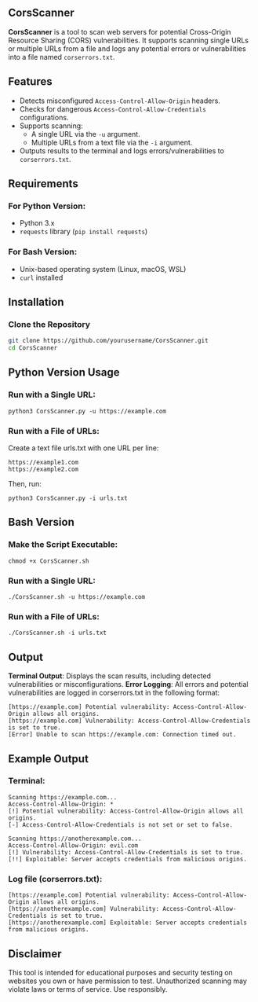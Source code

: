 ## CorsScanner
**CorsScanner** is a tool to scan web servers for potential Cross-Origin Resource Sharing (CORS) vulnerabilities. It supports scanning single URLs or multiple URLs from a file and logs any potential errors or vulnerabilities into a file named `corserrors.txt`.

## Features

- Detects misconfigured `Access-Control-Allow-Origin` headers.
- Checks for dangerous `Access-Control-Allow-Credentials` configurations.
- Supports scanning:
  - A single URL via the `-u` argument.
  - Multiple URLs from a text file via the `-i` argument.
- Outputs results to the terminal and logs errors/vulnerabilities to `corserrors.txt`.

## Requirements

### For Python Version:
- Python 3.x
- `requests` library (`pip install requests`)

### For Bash Version:
- Unix-based operating system (Linux, macOS, WSL)
- `curl` installed

## Installation 

### Clone the Repository
```bash
git clone https://github.com/yourusername/CorsScanner.git
cd CorsScanner
```
## Python Version Usage

### Run with a Single URL:
```
python3 CorsScanner.py -u https://example.com
```
### Run with a File of URLs:
Create a text file urls.txt with one URL per line:
```
https://example1.com
https://example2.com
```
Then, run:
```
python3 CorsScanner.py -i urls.txt
```
## Bash Version
### Make the Script Executable:
```
chmod +x CorsScanner.sh
```
### Run with a Single URL:
```
./CorsScanner.sh -u https://example.com
```
### Run with a File of URLs:
```
./CorsScanner.sh -i urls.txt
```

## Output

**Terminal Output**: Displays the scan results, including detected vulnerabilities or misconfigurations.
**Error Logging**: All errors and potential vulnerabilities are logged in corserrors.txt in the following format:
```
[https://example.com] Potential vulnerability: Access-Control-Allow-Origin allows all origins.
[https://example.com] Vulnerability: Access-Control-Allow-Credentials is set to true.
[Error] Unable to scan https://example.com: Connection timed out.
```
## Example Output
### Terminal:
```
Scanning https://example.com...
Access-Control-Allow-Origin: *
[!] Potential vulnerability: Access-Control-Allow-Origin allows all origins.
[-] Access-Control-Allow-Credentials is not set or set to false.

Scanning https://anotherexample.com...
Access-Control-Allow-Origin: evil.com
[!] Vulnerability: Access-Control-Allow-Credentials is set to true.
[!!] Exploitable: Server accepts credentials from malicious origins.
```
### Log file (corserrors.txt):
```
[https://example.com] Potential vulnerability: Access-Control-Allow-Origin allows all origins.
[https://anotherexample.com] Vulnerability: Access-Control-Allow-Credentials is set to true.
[https://anotherexample.com] Exploitable: Server accepts credentials from malicious origins.
```
## Disclaimer
This tool is intended for educational purposes and security testing on websites you own or have permission to test. Unauthorized scanning may violate laws or terms of service. Use responsibly.
